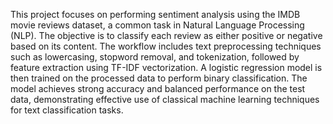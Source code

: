 This project focuses on performing sentiment analysis using the IMDB movie reviews dataset, a common task in Natural Language Processing (NLP). The objective is to classify each review as either positive or negative based on its content. The workflow includes text preprocessing techniques such as lowercasing, stopword removal, and tokenization, followed by feature extraction using TF-IDF vectorization. A logistic regression model is then trained on the processed data to perform binary classification. The model achieves strong accuracy and balanced performance on the test data, demonstrating effective use of classical machine learning techniques for text classification tasks.
